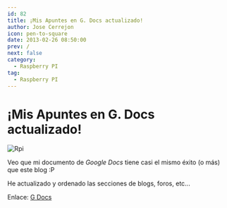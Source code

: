 ```yaml
---
id: 82
title: ¡Mis Apuntes en G. Docs actualizado!
author: Jose Cerrejon
icon: pen-to-square
date: 2013-02-26 08:50:00
prev: /
next: false
category:
  - Raspberry PI
tag:
  - Raspberry PI
---
```


# ¡Mis Apuntes en G. Docs actualizado!

![Rpi](/css/images/raspi_icon.png)

Veo que mi documento de *Google Docs* tiene casi el mismo éxito (o más) que este blog :P

He actualizado y ordenado las secciones de blogs, foros, etc... 

Enlace: [G Docs](http://goo.gl/Iwhbq)